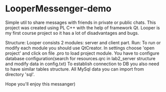 # LooperMessenger-demo
Simple util to share messages with friends in private or public chats.
This project was created using PL C++ with the help of framework Qt.
Looper is my first course project so it has a lot of disadvantages and bugs.

Structure:
Looper consists 2 modules: server and client part.
Run:
To run or modify each module you should use QtCreator.
In settings choose 'open project' and click on file .pro to load project module.
You have to configure database configuration(search for resources.qrc in lab2_server structure and modify data in config.txt)
To establish connection to DB you also need to have similar tables structure. All MySql data you can import from directory 'sql'.

Hope you'll enjoy this messanger)

